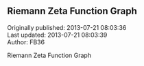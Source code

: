 ## Riemann Zeta Function Graph  
Originally published: 2013-07-21 08:03:36  
Last updated: 2013-07-21 08:03:39  
Author: FB36   
  
Riemann Zeta Function Graph